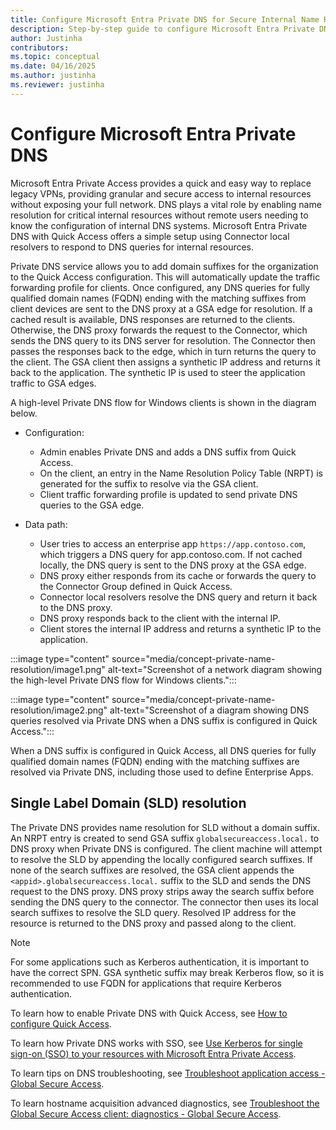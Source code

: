 ```yaml
---  
title: Configure Microsoft Entra Private DNS for Secure Internal Name Resolution  
description: Step-by-step guide to configure Microsoft Entra Private DNS with Quick Access for secure and efficient internal DNS query resolution in enterprise environments.  
author: Justinha  
contributors:  
ms.topic: conceptual  
ms.date: 04/16/2025  
ms.author: justinha  
ms.reviewer: justinha  
---  
```


# Configure Microsoft Entra Private DNS

Microsoft Entra Private Access provides a quick and easy way to replace legacy VPNs, providing granular and secure access to internal resources without exposing your full network. DNS plays a vital role by enabling name resolution for critical internal resources without remote users needing to know the configuration of internal DNS systems. Microsoft Entra Private DNS with Quick Access offers a simple setup using Connector local resolvers to respond to DNS queries for internal resources.

Private DNS service allows you to add domain suffixes for the organization to the Quick Access configuration. This will automatically update the traffic forwarding profile for clients. Once configured, any DNS queries for fully qualified domain names (FQDN) ending with the matching suffixes from client devices are sent to the DNS proxy at a GSA edge for resolution. If a cached result is available, DNS responses are returned to the clients. Otherwise, the DNS proxy forwards the request to the Connector, which sends the DNS query to its DNS server for resolution. The Connector then passes the responses back to the edge, which in turn returns the query to the client. The GSA client then assigns a synthetic IP address and returns it back to the application. The synthetic IP is used to steer the application traffic to GSA edges.

A high-level Private DNS flow for Windows clients is shown in the diagram below.

- Configuration:  
  - Admin enables Private DNS and adds a DNS suffix from Quick Access.  
  - On the client, an entry in the Name Resolution Policy Table (NRPT) is generated for the suffix to resolve via the GSA client.  
  - Client traffic forwarding profile is updated to send private DNS queries to the GSA edge.  

- Data path:  
  - User tries to access an enterprise app `https://app.contoso.com`, which triggers a DNS query for app.contoso.com. If not cached locally, the DNS query is sent to the DNS proxy at the GSA edge.  
  - DNS proxy either responds from its cache or forwards the query to the Connector Group defined in Quick Access.  
  - Connector local resolvers resolve the DNS query and return it back to the DNS proxy.  
  - DNS proxy responds back to the client with the internal IP.  
  - Client stores the internal IP address and returns a synthetic IP to the application.  

:::image type="content" source="media/concept-private-name-resolution/image1.png" alt-text="Screenshot of a network diagram showing the high-level Private DNS flow for Windows clients.":::

:::image type="content" source="media/concept-private-name-resolution/image2.png" alt-text="Screenshot of a diagram showing DNS queries resolved via Private DNS when a DNS suffix is configured in Quick Access."::: 

When a DNS suffix is configured in Quick Access, all DNS queries for fully qualified domain names (FQDN) ending with the matching suffixes are resolved via Private DNS, including those used to define Enterprise Apps.


## Single Label Domain (SLD) resolution

The Private DNS provides name resolution for SLD without a domain suffix. An NRPT entry is created to send GSA suffix `globalsecureaccess.local.` to DNS proxy when Private DNS is configured. The client machine will attempt to resolve the SLD by appending the locally configured search suffixes. If none of the search suffixes are resolved, the GSA client appends the `<appid>.globalsecureaccess.local.` suffix to the SLD and sends the DNS request to the DNS proxy. DNS proxy strips away the search suffix before sending the DNS query to the connector. The connector then uses its local search suffixes to resolve the SLD query. Resolved IP address for the resource is returned to the DNS proxy and passed along to the client.

> [!NOTE]  
> For some applications such as Kerberos authentication, it is important to have the correct SPN. GSA synthetic suffix may break Kerberos flow, so it is recommended to use FQDN for applications that require Kerberos authentication.


To learn how to enable Private DNS with Quick Access, see [How to configure Quick Access](/entra/global-secure-access/how-to-configure-quick-access).

To learn how Private DNS works with SSO, see [Use Kerberos for single sign-on (SSO) to your resources with Microsoft Entra Private Access](/entra/global-secure-access/how-to-configure-kerberos-sso).

To learn tips on DNS troubleshooting, see [Troubleshoot application access - Global Secure Access](/entra/global-secure-access/troubleshoot-app-access#how-does-dns-work-with-global-secure-access).

To learn hostname acquisition advanced diagnostics, see [Troubleshoot the Global Secure Access client: diagnostics - Global Secure Access](/entra/global-secure-access/troubleshoot-global-secure-access-client-advanced-diagnostics#hostname-acquisition-tab). 